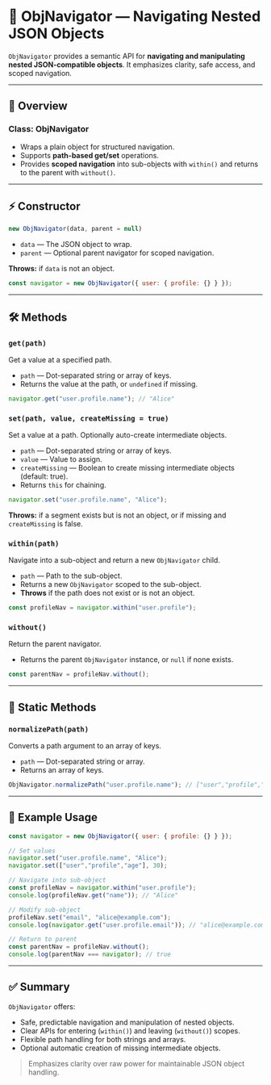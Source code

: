 # 🧬 ObjNavigator — Navigating Nested JSON Objects

`ObjNavigator` provides a semantic API for **navigating and manipulating nested JSON-compatible objects**. It emphasizes clarity, safe access, and scoped navigation.

---

## 🔹 Overview

### Class: ObjNavigator

* Wraps a plain object for structured navigation.
* Supports **path-based get/set** operations.
* Provides **scoped navigation** into sub-objects with `within()` and returns to the parent with `without()`.

---

## ⚡ Constructor

```js
new ObjNavigator(data, parent = null)
```

* `data` — The JSON object to wrap.
* `parent` — Optional parent navigator for scoped navigation.

**Throws:** if `data` is not an object.

```js
const navigator = new ObjNavigator({ user: { profile: {} } });
```

---

## 🛠️ Methods

### `get(path)`

Get a value at a specified path.

* `path` — Dot-separated string or array of keys.
* Returns the value at the path, or `undefined` if missing.

```js
navigator.get("user.profile.name"); // "Alice"
```

### `set(path, value, createMissing = true)`

Set a value at a path. Optionally auto-create intermediate objects.

* `path` — Dot-separated string or array of keys.
* `value` — Value to assign.
* `createMissing` — Boolean to create missing intermediate objects (default: true).
* Returns `this` for chaining.

```js
navigator.set("user.profile.name", "Alice");
```

**Throws:** if a segment exists but is not an object, or if missing and `createMissing` is false.

### `within(path)`

Navigate into a sub-object and return a new `ObjNavigator` child.

* `path` — Path to the sub-object.
* Returns a new `ObjNavigator` scoped to the sub-object.
* **Throws** if the path does not exist or is not an object.

```js
const profileNav = navigator.within("user.profile");
```

### `without()`

Return the parent navigator.

* Returns the parent `ObjNavigator` instance, or `null` if none exists.

```js
const parentNav = profileNav.without();
```

---

## 📌 Static Methods

### `normalizePath(path)`

Converts a path argument to an array of keys.

* `path` — Dot-separated string or array.
* Returns an array of keys.

```js
ObjNavigator.normalizePath("user.profile.name"); // ["user","profile","name"]
```

---

## 🔗 Example Usage

```js
const navigator = new ObjNavigator({ user: { profile: {} } });

// Set values
navigator.set("user.profile.name", "Alice");
navigator.set(["user","profile","age"], 30);

// Navigate into sub-object
const profileNav = navigator.within("user.profile");
console.log(profileNav.get("name")); // "Alice"

// Modify sub-object
profileNav.set("email", "alice@example.com");
console.log(navigator.get("user.profile.email")); // "alice@example.com"

// Return to parent
const parentNav = profileNav.without();
console.log(parentNav === navigator); // true
```

---

## ✅ Summary

`ObjNavigator` offers:

* Safe, predictable navigation and manipulation of nested objects.
* Clear APIs for entering (`within()`) and leaving (`without()`) scopes.
* Flexible path handling for both strings and arrays.
* Optional automatic creation of missing intermediate objects.

> Emphasizes clarity over raw power for maintainable JSON object handling.
